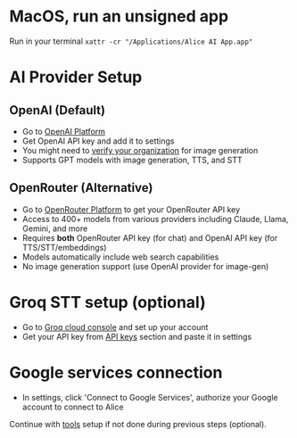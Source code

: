 # MacOS, run an unsigned app

Run in your terminal `xattr -cr "/Applications/Alice AI App.app"`

# AI Provider Setup

## OpenAI (Default)

- Go to [OpenAI Platform](https://platform.openai.com/api-keys)
- Get OpenAI API key and add it to settings
- You might need to [verify your organization](https://platform.openai.com/settings/organization/general) for image generation
- Supports GPT models with image generation, TTS, and STT

## OpenRouter (Alternative)

- Go to [OpenRouter Platform](https://openrouter.ai/keys) to get your OpenRouter API key
- Access to 400+ models from various providers including Claude, Llama, Gemini, and more
- Requires **both** OpenRouter API key (for chat) and OpenAI API key (for TTS/STT/embeddings)
- Models automatically include web search capabilities
- No image generation support (use OpenAI provider for image-gen)

# Groq STT setup (optional)

- Go to [Groq cloud console](https://console.groq.com/home) and set up your account
- Get your API key from [API keys](https://console.groq.com/keys) section and paste it in settings

# Google services connection

- In settings, click 'Connect to Google Services', authorize your Google account to connect to Alice

Continue with [tools](https://github.com/pmbstyle/Alice/blob/main/docs/toolsInstructions.md) setup if not done during previous steps (optional).
